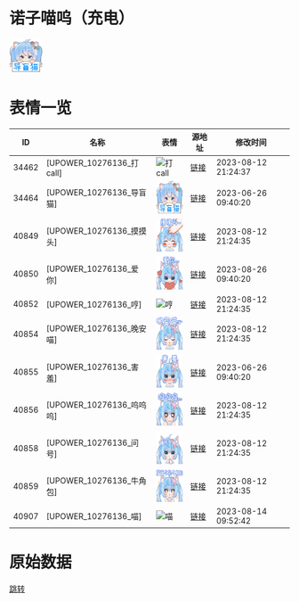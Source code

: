 # 诺子喵呜（充电）

<img src="./cover.png" height="60" alt="cover" />

# 表情一览

|ID|名称|表情|源地址|修改时间|
|----|----|----|----|----|
|34462|[UPOWER_10276136_打call]|<img src="./pic/034462_%5BUPOWER_10276136_打call%5D.png" height="60" alt="打call"/>|[链接](https://i0.hdslb.com/bfs/garb/28591f6eed054f12dd6afbf9e528a9c94f41830c.png)|2023-08-12 21:24:37|
|34464|[UPOWER_10276136_导盲猫]|<img src="./pic/034464_%5BUPOWER_10276136_导盲猫%5D.png" height="60" alt="导盲猫"/>|[链接](https://i0.hdslb.com/bfs/garb/de0eeccc0f8e7b8ce8ec4fb66febec5b6d1c6129.png)|2023-06-26 09:40:20|
|40849|[UPOWER_10276136_摸摸头]|<img src="./pic/040849_%5BUPOWER_10276136_摸摸头%5D.png" height="60" alt="摸摸头"/>|[链接](https://i0.hdslb.com/bfs/garb/8a6d2621faf47a0baa2d0690c088b3925790f03a.png)|2023-08-12 21:24:35|
|40850|[UPOWER_10276136_爱你]|<img src="./pic/040850_%5BUPOWER_10276136_爱你%5D.png" height="60" alt="爱你"/>|[链接](https://i0.hdslb.com/bfs/garb/d9054a0885859a850933a439096f987c503e1725.png)|2023-08-26 09:40:20|
|40852|[UPOWER_10276136_哼]|<img src="./pic/040852_%5BUPOWER_10276136_哼%5D.png" height="60" alt="哼"/>|[链接](https://i0.hdslb.com/bfs/garb/ca8e144c33297fdaacc707fba4669383fb67c38c.png)|2023-08-12 21:24:35|
|40854|[UPOWER_10276136_晚安喵]|<img src="./pic/040854_%5BUPOWER_10276136_晚安喵%5D.png" height="60" alt="晚安喵"/>|[链接](https://i0.hdslb.com/bfs/garb/5bfb50eab81c4365db3ad64eb69a797a2c547341.png)|2023-08-12 21:24:35|
|40855|[UPOWER_10276136_害羞]|<img src="./pic/040855_%5BUPOWER_10276136_害羞%5D.png" height="60" alt="害羞"/>|[链接](https://i0.hdslb.com/bfs/garb/b9b7492f972f52258f70cb957d4ceed4b5ff771c.png)|2023-06-26 09:40:20|
|40856|[UPOWER_10276136_呜呜呜]|<img src="./pic/040856_%5BUPOWER_10276136_呜呜呜%5D.png" height="60" alt="呜呜呜"/>|[链接](https://i0.hdslb.com/bfs/garb/98cf597224127683b45b974ae0a2d685c382f1bf.png)|2023-08-12 21:24:35|
|40858|[UPOWER_10276136_问号]|<img src="./pic/040858_%5BUPOWER_10276136_问号%5D.png" height="60" alt="问号"/>|[链接](https://i0.hdslb.com/bfs/garb/aa0c00f7bd88baf94fc1a21375d2f910c9a07bc5.png)|2023-08-12 21:24:35|
|40859|[UPOWER_10276136_牛角包]|<img src="./pic/040859_%5BUPOWER_10276136_牛角包%5D.png" height="60" alt="牛角包"/>|[链接](https://i0.hdslb.com/bfs/garb/399bab22387b08437836f0ed5366bb7b844cfcb0.png)|2023-08-12 21:24:35|
|40907|[UPOWER_10276136_喵]|<img src="./pic/040907_%5BUPOWER_10276136_喵%5D.png" height="60" alt="喵"/>|[链接](https://i0.hdslb.com/bfs/garb/8a38af5e8c4e574ebde542fdf54a85e806fb4afd.png)|2023-08-14 09:52:42|

# 原始数据

[跳转](./raw.json)

